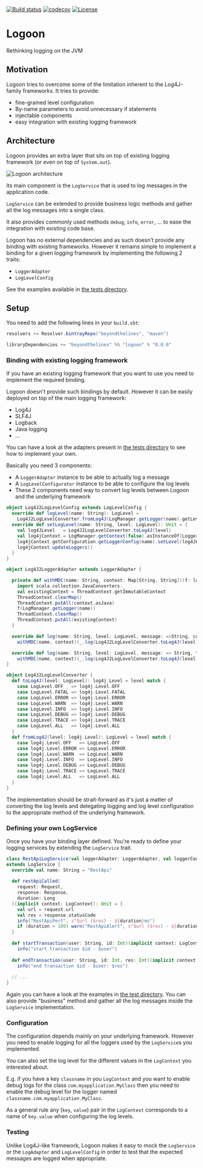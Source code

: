 [![Build status](https://api.travis-ci.org/btlines/logoon.svg?branch=master)](https://travis-ci.org/btlines/logoon)
[![codecov](https://codecov.io/gh/btlines/logoon/branch/master/graph/badge.svg)](https://codecov.io/gh/btlines/logoon)
[![License](https://img.shields.io/:license-MIT-blue.svg)](https://opensource.org/licenses/MIT)


# Logoon
Rethinking logging on the JVM

## Motivation

Logoon tries to overcome some of the limitation inherent to the Log4J-family frameworks.
It tries to provide:

- fine-grained level configuration 
- By-name parameters to avoid unnecessary if statements
- injectable components
- easy integration with existing logging framework

## Architecture

Logoon provides an extra layer that sits on top of existing logging framework (or even on top of `System.out`).

![Logoon architecture](http://www.beyondthelines.net/wp-content/uploads/2017/04/logoon-architecture.png)

Its main component is the `LogService` that is used to log messages in the application code.

`LogService` can be extended to provide business logic methods and gather all the log messages into a single class.

It also provides commonly used methods `debug`, `info`, `error`, ... to ease the integration with existing code base.

Logoon has no external dependencies and as such doesn't provide any binding with existing frameworks. 
However it remains simple to implement a binding for a given logging framework by implementing the following 2 traits: 
- `LoggerAdapter`
- `LogLevelConfig`

See the examples available in [the tests directory](https://github.com/btlines/logoon/tree/master/src/test/scala/logoon/adapters).

## Setup

You need to add the following lines in your `build.sbt`:

```scala
resolvers += Resolver.bintrayRepo("beyondthelines", "maven")

libraryDependencies += "beyondthelines" %% "logoon" % "0.0.0"
```

### Binding with existing logging framework

If you have an existing logging framework that you want to use you need to implement the required binding.

Logoon doesn't provide such bindings by default. However it can be easily deployed on top of the main logging framework:
- Log4J
- SLF4J
- Logback
- Java logging
- ...

You can have a look at the adapters present in [the tests directory](ttps://github.com/btlines/logoon/tree/master/src/test/scala/logoon/adapters) to see how to implement your own.

Basically you need 3 components:
- A `LoggerAdapter` instance to be able to actually log a message
- A `LogLevelConfigurator` instance to be able to configure the log levels
- These 2 components need way to convert log levels between Logoon and the underlying framework

```scala
object Log4J2LogLevelConfig extends LogLevelConfig {
  override def logLevel(name: String): LogLevel =
    Log4J2LogLevelConverter.fromLog4J(LogManager.getLogger(name).getLevel)
  override def setLogLevel(name: String, level: LogLevel): Unit = {
    val log4JLevel   = Log4J2LogLevelConverter.toLog4J(level)
    val log4jContext = LogManager.getContext(false).asInstanceOf[LoggerContext]
    log4jContext.getConfiguration.getLoggerConfig(name).setLevel(log4JLevel)
    log4jContext.updateLoggers()
  }
}
```

```scala
object Log4J2LoggerAdapter extends LoggerAdapter {

  private def withMDC(name: String, context: Map[String, String])(f: log4j.Logger => Unit): Unit = {
    import scala.collection.JavaConverters._
    val existingContext = ThreadContext.getImmutableContext
    ThreadContext.clearMap()
    ThreadContext.putAll(context.asJava)
    f(LogManager.getLogger(name))
    ThreadContext.clearMap()
    ThreadContext.putAll(existingContext)
  }

  override def log(name: String, level: LogLevel, message: =>String, context: Map[String, String]): Unit =
    withMDC(name, context)(_.log(Log4J2LogLevelConverter.toLog4J(level), message))

  override def log(name: String, level: LogLevel, message: => String, throwable: => Throwable, context: Map[String, String]): Unit =
    withMDC(name, context)(_.log(Log4J2LogLevelConverter.toLog4J(level), message, throwable))
}
```

```scala
object Log4J2LogLevelConverter {
  def toLog4J(level: LogLevel): log4j.Level = level match {
    case LogLevel.OFF   => log4j.Level.OFF
    case LogLevel.FATAL => log4j.Level.FATAL
    case LogLevel.ERROR => log4j.Level.ERROR
    case LogLevel.WARN  => log4j.Level.WARN
    case LogLevel.INFO  => log4j.Level.INFO
    case LogLevel.DEBUG => log4j.Level.DEBUG
    case LogLevel.TRACE => log4j.Level.TRACE
    case LogLevel.ALL   => log4j.Level.ALL
  }
  def fromLog4J(level: log4j.Level): LogLevel = level match {
    case log4j.Level.OFF   => LogLevel.OFF
    case log4j.Level.ERROR => LogLevel.ERROR
    case log4j.Level.WARN  => LogLevel.WARN
    case log4j.Level.INFO  => LogLevel.INFO
    case log4j.Level.DEBUG => LogLevel.DEBUG
    case log4j.Level.TRACE => LogLevel.TRACE
    case log4j.Level.ALL   => LogLevel.ALL
  }
}
```

The implementation should be strait-forward as it's just a matter of converting the log levels and delegating logging and log level configuration to the appropriate method of the underlying framework.

### Defining your own LogService

Once you have your binding layer defined. You're ready to define your logging services by extending the `LogService` trait.

```scala
class RestApiLogService(val loggerAdapter: LoggerAdapter, val loggerConfig: LogLevelConfig) 
extends LogService {
  override val name: String = "RestApi"
    
  def restApiCalled(
    request: Request, 
    response: Response, 
    duration: Long
  )(implicit context: LogContext): Unit = {
    val url = request.url
    val res = response.statusCode
    info("RestApiPerf", s"$url ($res) - ${duration}ms")
    if (duration > 100) warn("RestApiAlert", s"$url ($res) - ${duration}ms")
  }
 
  def startTransaction(user: String, id: Int)(implicit context: LogContext): Unit =
    info("start transaction $id - $user")
 
  def endTransaction(user: String, id: Int, res: Int)(implicit context: LogContext): Unit =
    info("end transaction $id - $user: $res")
   
  // ...
}
```

Again you can have a look at the examples in [the test directory](ttps://github.com/btlines/logoon/tree/master/src/test/scala/logoon/adapters). You can also provide "business" method and gather all the log messages inside the `LogService` implementation.

### Configuration

The configuration depends mainly on your underlying framework. However you need to enable logging for all the loggers used by the `LogService`s you implemented. 

You can also set the log level for the different values in the `LogContext` you interested about. 

E.g. if you have a key `classname` in you `LogContext` and you want to enable debug logs for the class `com.myapplication.MyClass` then you need to enable the debug level for the logger named `classname.com.myapplication.MyClass`.

As a general rule any (`key`, `value`) pair in the `LogContext` corresponds to a name of `key.value` when configuring the log levels.

### Testing

Unlike Log4J-like framework, Logoon makes it easy to mock the `LogService` or the `LogAdapter` and `LogLevelConfig` in order to test that the expected messages are logged when appropriate.

